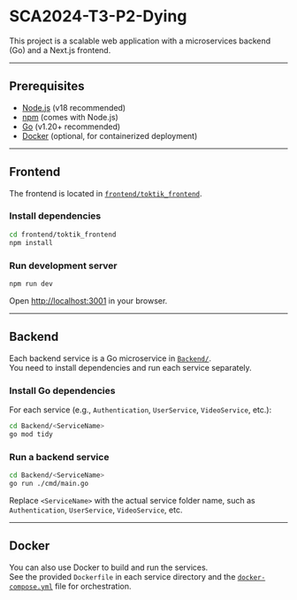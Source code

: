 # SCA2024-T3-P2-Dying

This project is a scalable web application with a microservices backend (Go) and a Next.js frontend.

---

## Prerequisites

- [Node.js](https://nodejs.org/) (v18 recommended)
- [npm](https://www.npmjs.com/) (comes with Node.js)
- [Go](https://go.dev/) (v1.20+ recommended)
- [Docker](https://www.docker.com/) (optional, for containerized deployment)

---

## Frontend

The frontend is located in [`frontend/toktik_frontend`](frontend/toktik_frontend/).

### Install dependencies

```sh
cd frontend/toktik_frontend
npm install
```

### Run development server

```sh
npm run dev
```

Open [http://localhost:3001](http://localhost:3001) in your browser.

---

## Backend

Each backend service is a Go microservice in [`Backend/`](Backend/).  
You need to install dependencies and run each service separately.

### Install Go dependencies

For each service (e.g., `Authentication`, `UserService`, `VideoService`, etc.):

```sh
cd Backend/<ServiceName>
go mod tidy
```

### Run a backend service

```sh
cd Backend/<ServiceName>
go run ./cmd/main.go
```

Replace `<ServiceName>` with the actual service folder name, such as `Authentication`, `UserService`, `VideoService`, etc.

---

## Docker 

You can also use Docker to build and run the services.  
See the provided `Dockerfile` in each service directory and the [`docker-compose.yml`](docker-compose.yml) file for orchestration.
